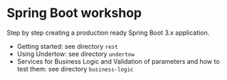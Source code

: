 # Spring Boot workshop

Step by step creating a production ready Spring Boot 3.x application.

- Getting started: see directory `rest`
- Using Undertow: see directory `undertow`
- Services for Business Logic and Validation of parameters and how to test them: see directory `business-logic`

